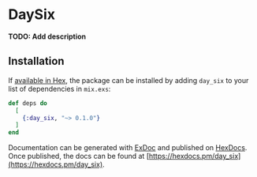 # DaySix

**TODO: Add description**

## Installation

If [available in Hex](https://hex.pm/docs/publish), the package can be installed
by adding `day_six` to your list of dependencies in `mix.exs`:

```elixir
def deps do
  [
    {:day_six, "~> 0.1.0"}
  ]
end
```

Documentation can be generated with [ExDoc](https://github.com/elixir-lang/ex_doc)
and published on [HexDocs](https://hexdocs.pm). Once published, the docs can
be found at [https://hexdocs.pm/day_six](https://hexdocs.pm/day_six).

